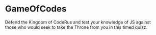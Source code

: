 # GameOfCodes
Defend the Kingdom of CodeRus and test your knowledge of JS against those who would seek to take the Throne from you in this timed quizz.
